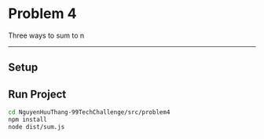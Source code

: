 # Problem 4

Three ways to sum to n

---

## Setup

## Run Project
```bash
cd NguyenHuuThang-99TechChallenge/src/problem4
npm install
node dist/sum.js
```
